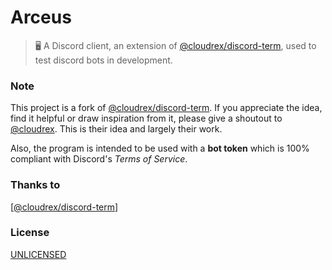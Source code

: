 # Arceus

> :desktop_computer: A Discord client, an extension of [@cloudrex/discord-term](https://github.com/cloudrex/discord-term), used to test discord bots in development.

### Note

This project is a fork of [@cloudrex/discord-term](https://github.com/cloudrex/discord-term). If you appreciate the idea, find it helpful or draw inspiration from it, please give a shoutout to [@cloudrex](https://github.com/cloudrex). This is their idea and largely their work.

Also, the program is intended to be used with a **bot token** which is 100% compliant with Discord's *Terms of Service*.

### Thanks to
[[@cloudrex/discord-term](https://github.com/cloudrex/discord-term)]

### License
[UNLICENSED](https://unlicense.org/)